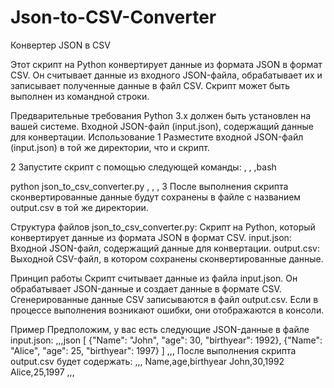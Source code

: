 # Json-to-CSV-Converter
Конвертер JSON в CSV

Этот скрипт на Python конвертирует данные из формата JSON в формат CSV. Он считывает данные из входного JSON-файла, обрабатывает их и записывает полученные данные в файл CSV. Скрипт может быть выполнен из командной строки.

Предварительные требования
Python 3.x должен быть установлен на вашей системе.
Входной JSON-файл (input.json), содержащий данные для конвертации.
Использование
1 Разместите входной JSON-файл (input.json) в той же директории, что и скрипт.

2 Запустите скрипт с помощью следующей команды: 
, , ,bash

python json_to_csv_converter.py
, , ,
3 После выполнения скрипта сконвертированные данные будут сохранены в файле с названием output.csv в той же директории.

Структура файлов
json_to_csv_converter.py: Скрипт на Python, который конвертирует данные из формата JSON в формат CSV.
input.json: Входной JSON-файл, содержащий данные для конвертации.
output.csv: Выходной CSV-файл, в котором сохранены сконвертированные данные.

Принцип работы
Скрипт считывает данные из файла input.json.
Он обрабатывает JSON-данные и создает данные в формате CSV.
Сгенерированные данные CSV записываются в файл output.csv.
Если в процессе выполнения возникают ошибки, они отображаются в консоли.

Пример
Предположим, у вас есть следующие JSON-данные в файле input.json:
,,,json
[
    {"Name": "John", "age": 30, "birthyear": 1992},
    {"Name": "Alice", "age": 25, "birthyear": 1997}
]
,,,
После выполнения скрипта output.csv будет содержать:
,,,
Name,age,birthyear
John,30,1992
Alice,25,1997
,,,
